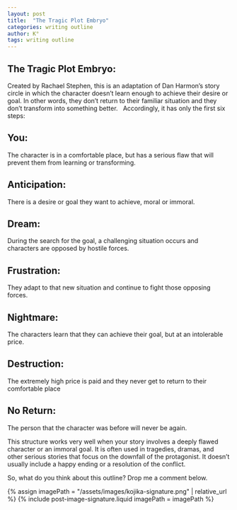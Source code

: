 ```yaml
---
layout: post
title:  "The Tragic Plot Embryo"
categories: writing outline
author: K°
tags: writing outline
---
```


## The Tragic Plot Embryo:
Created by Rachael Stephen, this is an adaptation of Dan Harmon’s story circle in which the character doesn’t learn enough to achieve their desire or goal. In other words, they don’t return to their familiar situation and they don’t transform into something better.
&nbsp;
Accordingly, it has only the first six steps:
&nbsp;
## You:
The character is in a comfortable place, but has a serious flaw that will prevent them from learning or transforming.
&nbsp;
## Anticipation:
There is a desire or goal they want to achieve, moral or immoral.
&nbsp;
## Dream:
During the search for the goal, a challenging situation occurs and characters are opposed by hostile forces.
&nbsp;
## Frustration:
They adapt to that new situation and continue to fight those opposing forces.
&nbsp;
## Nightmare:
The characters learn that they can achieve their goal, but at an intolerable price.
&nbsp;
## Destruction:
The extremely high price is paid and they never get to return to their comfortable place
&nbsp;
## No Return:
The person that the character was before will never be again.
&nbsp;

This structure works very well when your story involves a deeply flawed character or an immoral goal. It is often used in tragedies, dramas, and other serious stories that focus on the downfall of the protagonist. It doesn’t usually include a happy ending or a resolution of the conflict.
&nbsp;

So, what do you think about this outline? Drop me a comment below.
&nbsp;
<!-- signature -->
{% assign imagePath = "/assets/images/kojika-signature.png" | relative_url %}
{% include post-image-signature.liquid imagePath = imagePath %}
